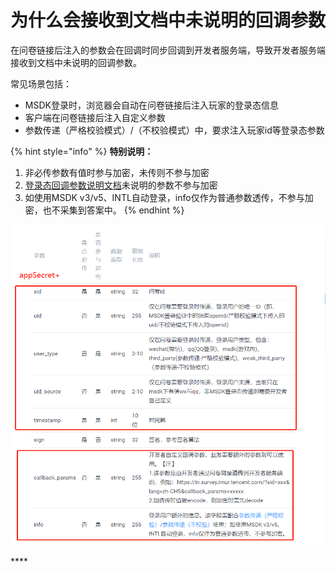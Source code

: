 # 为什么会接收到文档中未说明的回调参数

在问卷链接后注入的参数会在回调时同步回调到开发者服务端，导致开发者服务端接收到文档中未说明的回调参数。

常见场景包括：

* MSDK登录时，浏览器会自动在问卷链接后注入玩家的登录态信息
* 客户端在问卷链接后注入自定义参数
* 参数传递（严格校验模式）/（不校验模式）中，要求注入玩家id等登录态参数

{% hint style="info" %}
**特别说明：**

1. 非必传参数有值时参与加密，未传则不参与加密
2. [登录态回调参数说明文档](../api-wen-dang/deng-lu-tai-hui-tiao-jie-kou.md#can-shu-shuo-ming)未说明的参数不参与加密
3. 如使用MSDK v3/v5、INTL自动登录，info仅作为普通参数透传，不参与加密，也不采集到答案中。
{% endhint %}

![&#x53C2;&#x4E0E;&#x52A0;&#x5BC6;&#x7684;&#x56DE;&#x8C03;&#x53C2;&#x6570;](../.gitbook/assets/image%20%28684%29.png)



\*\*\*\*

